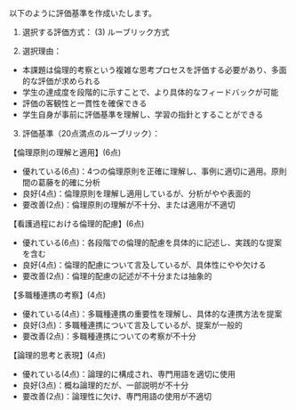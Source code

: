 以下のように評価基準を作成いたします。

1. 選択する評価方式：
(3) ルーブリック方式

2. 選択理由：
- 本課題は倫理的考察という複雑な思考プロセスを評価する必要があり、多面的な評価が求められる
- 学生の達成度を段階的に示すことで、より具体的なフィードバックが可能
- 評価の客観性と一貫性を確保できる
- 学生自身が事前に評価基準を理解し、学習の指針とすることができる

3. 評価基準（20点満点のルーブリック）：

【倫理原則の理解と適用】(6点)
- 優れている(6点)：4つの倫理原則を正確に理解し、事例に適切に適用。原則間の葛藤を的確に分析
- 良好(4点)：倫理原則を理解し適用しているが、分析がやや表面的
- 要改善(2点)：倫理原則の理解が不十分、または適用が不適切

【看護過程における倫理的配慮】(6点)
- 優れている(6点)：各段階での倫理的配慮を具体的に記述し、実践的な提案を含む
- 良好(4点)：倫理的配慮について言及しているが、具体性にやや欠ける
- 要改善(2点)：倫理的配慮の記述が不十分または抽象的

【多職種連携の考察】(4点)
- 優れている(4点)：多職種連携の重要性を理解し、具体的な連携方法を提案
- 良好(3点)：多職種連携について言及しているが、提案が一般的
- 要改善(2点)：多職種連携についての考察が不十分

【論理的思考と表現】(4点)
- 優れている(4点)：論理的に構成され、専門用語を適切に使用
- 良好(3点)：概ね論理的だが、一部説明が不十分
- 要改善(2点)：論理性に欠け、専門用語の使用が不適切